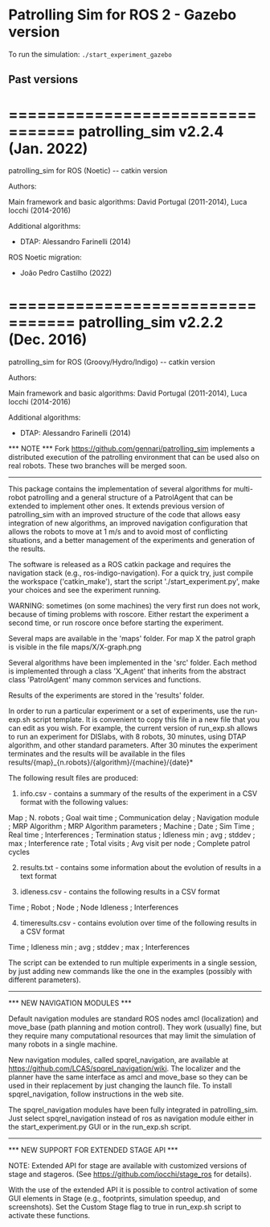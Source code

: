 # Patrolling Sim for ROS 2 - Gazebo version

To run the simulation: `./start_experiment_gazebo`

## Past versions

=================================
patrolling_sim v2.2.4 (Jan. 2022)
=================================

patrolling_sim for ROS (Noetic) -- catkin version

Authors:

Main framework and basic algorithms:
 David Portugal (2011-2014), Luca Iocchi (2014-2016)
 
Additional algorithms:
* DTAP: Alessandro Farinelli (2014)

ROS Noetic migration:
* João Pedro Castilho (2022)

=================================
patrolling_sim v2.2.2 (Dec. 2016)
=================================

patrolling_sim for ROS (Groovy/Hydro/Indigo) -- catkin version

Authors:

Main framework and basic algorithms:
 David Portugal (2011-2014), Luca Iocchi (2014-2016)
 
Additional algorithms:
* DTAP: Alessandro Farinelli (2014)


*** NOTE ***
Fork https://github.com/gennari/patrolling_sim implements a distributed execution
of the patrolling environment that can be used also on real robots. 
These two branches will be merged soon.

************

This package contains the implementation of several algorithms for multi-robot patrolling and a general structure of a PatrolAgent that can be extended to implement other ones.
It extends previous version of patrolling_sim with an improved structure of the code that allows easy integration of new algorithms, an improved navigation configuration that allows the robots to move at 1 m/s and to avoid most of conflicting situations, and a better management of the experiments and generation of the results.

The software is released as a ROS catkin package and requires the navigation stack (e.g., ros-indigo-navigation).
For a quick try, just compile the workspace ('catkin_make'), start the script './start_experiment.py',
make your choices and see the experiment running. 

WARNING: sometimes (on some machines) the very first run does not work, because of timing problems with roscore. 
Either restart the experiment a second time, or run roscore once before starting the experiment.

Several maps are available in the 'maps' folder. For map X the patrol graph is visible in the file
maps/X/X-graph.png 

Several algorithms have been implemented in the 'src' folder. Each method is implemented through a class 'X_Agent' that inherits from the abstract class 'PatrolAgent' many common services and functions.

Results of the experiments are stored in the 'results' folder.

In order to run a particular experiment or a set of experiments, use the run-exp.sh script template.
It is convenient to copy this file in a new file that you can edit as you wish.
For example, the current version of run_exp.sh allows to run an experiment for 
DISlabs, with 8 robots, 30 minutes, using DTAP algorithm, and other standard parameters.
After 30 minutes the experiment terminates and the results will be available in the files
results/{map}_{n.robots}/{algorithm}/{machine}/{date}*

The following result files are produced:

1) info.csv - contains a summary of the results of the experiment in a CSV format with the following values:

  Map ; N. robots ; Goal wait time ; Communication delay ; Navigation module ; MRP Algorithm ; MRP Algorithm parameters ; Machine ; Date ; 
  Sim Time ; Real time ; Interferences ; Termination status ; Idleness min ; avg	; stddev ; max ; 
  Interference rate ; Total visits ; Avg visit per node ;   Complete patrol cycles

2) results.txt - contains some information about the evolution of results in a text format

3) idleness.csv - contains the following results in a CSV format 

  Time ; Robot ; Node ; Node Idleness ; Interferences 

4) timeresults.csv - contains evolution over time of the following results in a CSV format

  Time ; Idleness min ; avg ; stddev ; max ; Interferences



The script can be extended to run multiple experiments in a single session, by just adding new commands like the one in the examples (possibly with different parameters).

************

*** NEW NAVIGATION MODULES ***

Default navigation modules are standard ROS nodes amcl (localization) and move_base (path planning and motion control).
They work (usually) fine, but they require many computational resources that may limit the simulation of many robots 
in a single machine.

New navigation modules, called spqrel_navigation, are available at https://github.com/LCAS/spqrel_navigation/wiki.
The localizer and the planner have the same interface as amcl and move_base so they can be used in their replacement
by just changing the launch file. To install spqrel_navigation, follow instructions in the web site.

The spqrel_navigation modules have been fully integrated in patrolling_sim. Just select spqrel_navigation instead of ros
as navigation module either in the start_experiment.py GUI or in the run_exp.sh script.

************

*** NEW SUPPORT FOR EXTENDED STAGE API ***

NOTE: Extended API for stage are available with customized versions of stage and stageros.
(See https://github.com/iocchi/stage_ros for details).

With the use of the extended API it is possible to control activation of some GUI elements
in Stage (e.g., footprints, simulation speedup, and screenshots).
Set the Custom Stage flag to true in run_exp.sh script to activate these functions.


